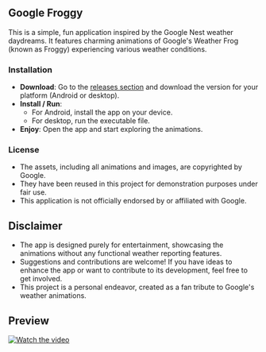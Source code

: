 ## Google Froggy
This is a simple, fun application inspired by the Google Nest weather daydreams. It features charming animations of Google's Weather Frog (known as Froggy) experiencing various weather conditions.

### Installation
- **Download**: Go to the [releases section](https://github.com/R0rt1z2/Froggy/releases) and download the version for your platform (Android or desktop).
- **Install / Run**: 
  - For Android, install the app on your device.
  - For desktop, run the executable file.
- **Enjoy**: Open the app and start exploring the animations.

### License
* The assets, including all animations and images, are copyrighted by Google.
* They have been reused in this project for demonstration purposes under fair use.
* This application is not officially endorsed by or affiliated with Google.

## Disclaimer
* The app is designed purely for entertainment, showcasing the animations without any functional weather reporting features.
* Suggestions and contributions are welcome! If you have ideas to enhance the app or want to contribute to its development, feel free to get involved.
* This project is a personal endeavor, created as a fan tribute to Google's weather animations.

## Preview
[![Watch the video](https://img.youtube.com/vi/O4u4FJ5yYy4/0.jpg)](https://www.youtube.com/watch?v=O4u4FJ5yYy4)
